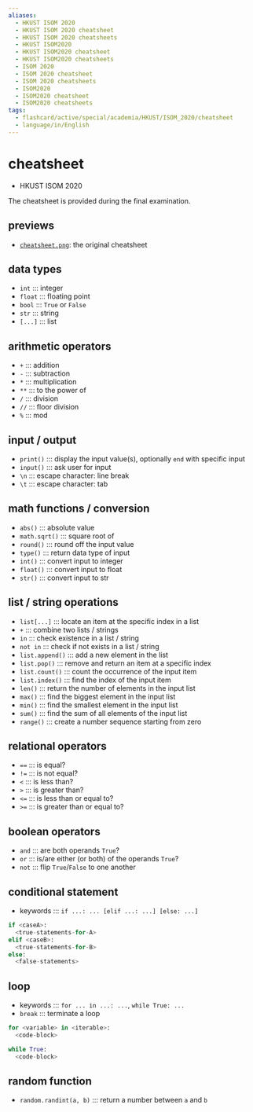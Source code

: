 ```yaml
---
aliases:
  - HKUST ISOM 2020
  - HKUST ISOM 2020 cheatsheet
  - HKUST ISOM 2020 cheatsheets
  - HKUST ISOM2020
  - HKUST ISOM2020 cheatsheet
  - HKUST ISOM2020 cheatsheets
  - ISOM 2020
  - ISOM 2020 cheatsheet
  - ISOM 2020 cheatsheets
  - ISOM2020
  - ISOM2020 cheatsheet
  - ISOM2020 cheatsheets
tags:
  - flashcard/active/special/academia/HKUST/ISOM_2020/cheatsheet
  - language/in/English
---
```


# cheatsheet

- HKUST ISOM 2020

The cheatsheet is provided during the final examination.

## previews

- [`cheatsheet.png`](cheatsheet.png): the original cheatsheet

## data types

- `int` ::: integer <!--SR:!2024-11-06,16,290!2024-11-06,16,290-->
- `float` ::: floating point <!--SR:!2024-11-06,16,290!2024-11-06,16,290-->
- `bool` ::: `True` or `False` <!--SR:!2024-11-06,16,290!2024-11-06,16,290-->
- `str` ::: string <!--SR:!2024-11-06,16,290!2024-11-06,16,290-->
- `[...]` ::: list <!--SR:!2024-11-06,16,290!2024-11-06,16,290-->

## arithmetic operators

- `+` ::: addition <!--SR:!2024-11-06,16,290!2024-11-06,16,290-->
- `-` ::: subtraction <!--SR:!2024-11-06,16,290!2024-11-06,16,290-->
- `*` ::: multiplication <!--SR:!2024-11-06,16,290!2024-11-06,16,290-->
- `**` ::: to the power of <!--SR:!2024-11-06,16,290!2024-11-06,16,290-->
- `/` ::: division <!--SR:!2024-11-06,16,290!2024-11-06,16,290-->
- `//` ::: floor division <!--SR:!2024-11-06,16,290!2024-11-06,16,290-->
- `%` ::: mod <!--SR:!2024-11-06,16,290!2024-11-06,16,290-->

## input / output

- `print()` ::: display the input value(s), optionally `end` with specific input <!--SR:!2024-11-06,16,290!2024-11-06,16,290-->
- `input()` ::: ask user for input <!--SR:!2024-11-06,16,290!2024-11-06,16,290-->
- `\n` ::: escape character: line break <!--SR:!2024-11-06,16,290!2024-11-06,16,290-->
- `\t` ::: escape character: tab <!--SR:!2024-11-06,16,290!2024-11-06,16,290-->

## math functions / conversion

- `abs()` ::: absolute value <!--SR:!2024-11-06,16,290!2024-11-06,16,290-->
- `math.sqrt()` ::: square root of <!--SR:!2024-11-06,16,290!2024-11-06,16,290-->
- `round()` ::: round off the input value <!--SR:!2024-11-06,16,290!2024-11-06,16,290-->
- `type()` ::: return data type of input <!--SR:!2024-11-06,16,290!2024-11-06,16,290-->
- `int()` ::: convert input to integer <!--SR:!2024-11-06,16,290!2024-11-06,16,290-->
- `float()` ::: convert input to float <!--SR:!2024-11-06,16,290!2024-11-06,16,290-->
- `str()` ::: convert input to str <!--SR:!2024-11-06,16,290!2024-11-06,16,290-->

## list / string operations

- `list[...]` ::: locate an item at the specific index in a list <!--SR:!2024-11-06,16,290!2024-11-06,16,290-->
- `+` ::: combine two lists / strings <!--SR:!2024-11-06,16,290!2024-11-06,16,290-->
- `in` ::: check existence in a list / string <!--SR:!2024-11-06,16,290!2024-11-06,16,290-->
- `not in` ::: check if not exists in a list / string <!--SR:!2024-11-06,16,290!2024-11-06,16,290-->
- `list.append()` ::: add a new element in the list <!--SR:!2024-11-06,16,290!2024-11-06,16,290-->
- `list.pop()` ::: remove and return an item at a specific index <!--SR:!2024-11-06,16,290!2024-11-06,16,290-->
- `list.count()` ::: count the occurrence of the input item <!--SR:!2024-11-06,16,290!2024-11-06,16,290-->
- `list.index()` ::: find the index of the input item <!--SR:!2024-11-06,16,290!2024-11-06,16,290-->
- `len()` ::: return the number of elements in the input list <!--SR:!2024-11-06,16,290!2024-11-06,16,290-->
- `max()` ::: find the biggest element in the input list <!--SR:!2024-11-06,16,290!2024-11-06,16,290-->
- `min()` ::: find the smallest element in the input list <!--SR:!2024-11-06,16,290!2024-11-06,16,290-->
- `sum()` ::: find the sum of all elements of the input list <!--SR:!2024-11-06,16,290!2024-11-06,16,290-->
- `range()` ::: create a number sequence starting from zero <!--SR:!2024-11-06,16,290!2024-11-06,16,290-->

## relational operators

- `==` ::: is equal? <!--SR:!2024-11-06,16,290!2024-11-06,16,290-->
- `!=` ::: is not equal? <!--SR:!2024-11-06,16,290!2024-11-06,16,290-->
- `<` ::: is less than? <!--SR:!2024-11-06,16,290!2024-11-06,16,290-->
- `>` ::: is greater than? <!--SR:!2024-11-06,16,290!2024-11-06,16,290-->
- `<=` ::: is less than or equal to? <!--SR:!2024-11-06,16,290!2024-11-06,16,290-->
- `>=` ::: is greater than or equal to? <!--SR:!2024-11-06,16,290!2024-11-06,16,290-->

## boolean operators

- `and` ::: are both operands `True`? <!--SR:!2024-11-06,16,290!2024-11-06,16,290-->
- `or` ::: is/are either (or both) of the operands `True`? <!--SR:!2024-11-06,16,290!2024-11-06,16,290-->
- `not` ::: flip `True`/`False` to one another <!--SR:!2024-11-06,16,290!2024-11-06,16,290-->

## conditional statement

- keywords ::: `if ...: ... [elif ...: ...] [else: ...]` <!--SR:!2024-11-06,16,290!2024-11-06,16,290-->

```Python
if <caseA>:
  <true-statements-for-A>
elif <caseB>:
  <true-statements-for-B>
else:
  <false-statements>
```

## loop

- keywords ::: `for ... in ...: ...`, `while True: ...` <!--SR:!2024-11-06,16,290!2024-11-06,16,290-->
- `break` ::: terminate a loop <!--SR:!2024-11-06,16,290!2024-11-06,16,290-->

```Python
for <variable> in <iterable>:
  <code-block>
```

```Python
while True:
  <code-block>
```

## random function

- `random.randint(a, b)` ::: return a number between `a` and `b` <!--SR:!2024-11-06,16,290!2024-11-06,16,290-->
